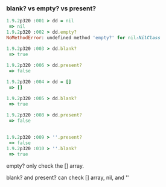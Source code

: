 ### blank? vs empty? vs present?



```ruby
1.9.2p320 :001 > dd = nil
 => nil
1.9.2p320 :002 > dd.empty?
NoMethodError: undefined method 'empty?' for nil:NilClass

1.9.2p320 :003 > dd.blank?
 => true
 
1.9.2p320 :006 > dd.present?
 => false

1.9.2p320 :004 > dd = []
 => []

1.9.2p320 :005 > dd.blank?
 => true

1.9.2p320 :008 > dd.present?
 => false
 
 
1.9.2p320 :009 > ''.present?
 => false
1.9.2p320 :010 > ''.blank?
 => true
```

empty? only check the [] array. 

blank? and present? can check [] array, nil, and ''
